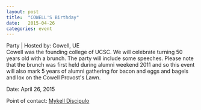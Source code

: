```yaml
---
layout: post
title:  "COWELL'S Birthday"
date:   2015-04-26
categories: event
---
```

<div class="event-type-host">Party | Hosted by: Cowell, UE</div>
Cowell was the founding college of UCSC. We will celebrate turning 50 years old with a brunch. The party will include some speeches. Please note that the brunch was first held during alumni weekend 2011 and so this event will also mark 5 years of alumni gathering for bacon and eggs and bagels and lox on the Cowell Provost&#39;s Lawn.

Date: April 26, 2015

Point of contact: [Mykell Discipulo](mailto:mkdiscip@ucsc.edu)